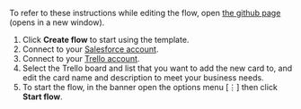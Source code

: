 To refer to these instructions while editing the flow, open [the github page](https://github.com/ot4i/app-connect-templates/blob/master/resources/markdown/Create%20a%20new%20Trello%20card%20for%20a%20new%20Salesforce%20campaign_instructions.md) (opens in a new window).

1. Click **Create flow** to start using the template.
1. Connect to your [Salesforce account](https://developer.ibm.com/integration/docs/app-connect/how-to-guides-for-apps/use-ibm-app-connect-salesforce/).
1. Connect to your [Trello account](https://developer.ibm.com/integration/docs/app-connect/how-to-guides-for-apps/use-ibm-app-connect-trello/).
1. Select the Trello board and list that you want to add the new card to, and edit the card name and description to meet your business needs.
1. To start the flow, in the banner open the options menu [&#8942;] then click **Start flow**.
